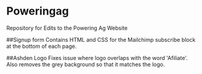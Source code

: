 Poweringag
==========

Repository for Edits to the Powering Ag Website

##Signup form
Contains HTML and CSS for the Mailchimp subscribe block at the bottom of each page.

##Ashden Logo
Fixes issue where logo overlaps with the word 'Afiliate'. Also removes the grey background so that it matches the logo.